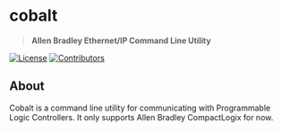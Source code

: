 # cobalt

> **Allen Bradley Ethernet/IP Command Line Utility**

[![License](https://img.shields.io/badge/license-MIT-blue?style=flat-square)](LICENSE-MIT)
[![Contributors](https://img.shields.io/github/contributors/clap-rs/clap?style=flat-square)](https://github.com/crimsondamask/cobalt/graphs/contributors)

## About

Cobalt is a command line utility for communicating with Programmable Logic Controllers. It only supports Allen Bradley CompactLogix for now.


